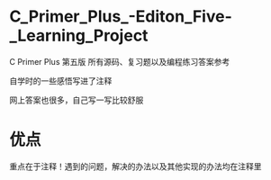 # C_Primer_Plus_-Editon_Five-_Learning_Project
C Primer Plus 第五版 所有源码、复习题以及编程练习答案参考

自学时的一些感悟写进了注释

网上答案也很多，自己写一写比较舒服

# 优点

重点在于注释！遇到的问题，解决的办法以及其他实现的办法均在注释里
